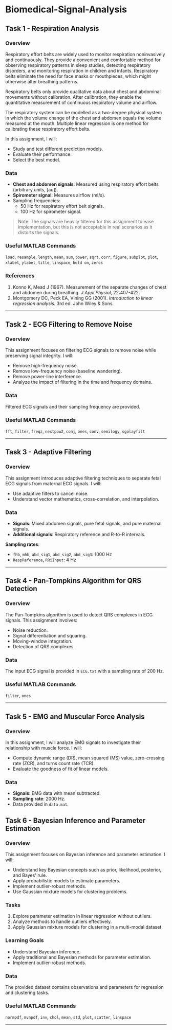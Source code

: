 # Biomedical-Signal-Analysis


## Task 1 - Respiration Analysis

### Overview
Respiratory effort belts are widely used to monitor respiration noninvasively and continuously. They provide a convenient and comfortable method for observing respiratory patterns in sleep studies, detecting respiratory disorders, and monitoring respiration in children and infants. Respiratory belts eliminate the need for face masks or mouthpieces, which might otherwise alter breathing patterns.

Respiratory belts only provide qualitative data about chest and abdominal movements without calibration. After calibration, they enable the quantitative measurement of continuous respiratory volume and airflow.

The respiratory system can be modelled as a two-degree physical system in which the volume change of the chest and abdomen equals the volume measured at the mouth. Multiple linear regression is one method for calibrating these respiratory effort belts. 

In this assignment, I will:
- Study and test different prediction models.
- Evaluate their performance.
- Select the best model.

### Data
- **Chest and abdomen signals**: Measured using respiratory effort belts (arbitrary units, [au]).
- **Spirometer signal**: Measures airflow (ml/s).
- Sampling frequencies: 
  - 50 Hz for respiratory effort belt signals.
  - 100 Hz for spirometer signal.

> Note: The signals are heavily filtered for this assignment to ease implementation, but this is not acceptable in real scenarios as it distorts the signals.

### Useful MATLAB Commands
`load`, `resample`, `length`, `mean`, `sum`, `power`, `sqrt`, `corr`, `figure`, `subplot`, `plot`, `xlabel`, `ylabel`, `title`, `linspace`, `hold on`, `zeros`

### References
1. Konno K, Mead J (1967). Measurement of the separate changes of chest and abdomen during breathing. *J Appl Physiol*, 22:407-422.
2. Montgomery DC, Peck EA, Vining GG (2001). *Introduction to linear regression analysis.* 3rd ed. John Wiley & Sons.

---

## Task 2 - ECG Filtering to Remove Noise

### Overview
This assignment focuses on filtering ECG signals to remove noise while preserving signal integrity. I will:
- Remove high-frequency noise.
- Remove low-frequency noise (baseline wandering).
- Remove power-line interference.
- Analyze the impact of filtering in the time and frequency domains.

### Data
Filtered ECG signals and their sampling frequency are provided.

### Useful MATLAB Commands
`fft`, `filter`, `freqz`, `nextpow2`, `conj`, `ones`, `conv`, `semilogy`, `sgolayfilt`


---

## Task 3 - Adaptive Filtering

### Overview
This assignment introduces adaptive filtering techniques to separate fetal ECG signals from maternal ECG signals. I will:
- Use adaptive filters to cancel noise.
- Understand vector mathematics, cross-correlation, and interpolation.

### Data
- **Signals**: Mixed abdomen signals, pure fetal signals, and pure maternal signals.
- **Additional signals**: Respiratory reference and R-to-R intervals.

**Sampling rates**:
- `fhb`, `mhb`, `abd_sig1`, `abd_sig2`, `abd_sig3`: 1000 Hz
- `RespReference`, `RRiInput`: 4 Hz



---

## Task 4 - Pan-Tompkins Algorithm for QRS Detection

### Overview
The Pan-Tompkins algorithm is used to detect QRS complexes in ECG signals. This assignment involves:
- Noise reduction.
- Signal differentiation and squaring.
- Moving-window integration.
- Detection of QRS complexes.

### Data
The input ECG signal is provided in `ECG.txt` with a sampling rate of 200 Hz.

### Useful MATLAB Commands
`filter`, `ones`



---

## Task 5 - EMG and Muscular Force Analysis

### Overview
In this assignment, I will analyze EMG signals to investigate their relationship with muscle force. I will:
- Compute dynamic range (DR), mean squared (MS) value, zero-crossing rate (ZCR), and turns count rate (TCR).
- Evaluate the goodness of fit of linear models.

### Data
- **Signals**: EMG data with mean subtracted.
- **Sampling rate**: 2000 Hz.
- Data provided in `data.mat`.

## Task 6 - Bayesian Inference and Parameter Estimation

### Overview
This assignment focuses on Bayesian inference and parameter estimation. I will:
- Understand key Bayesian concepts such as prior, likelihood, posterior, and Bayes' rule.
- Apply probabilistic models to estimate parameters.
- Implement outlier-robust methods.
- Use Gaussian mixture models for clustering problems.

### Tasks
1. Explore parameter estimation in linear regression without outliers.
2. Analyze methods to handle outliers effectively.
3. Apply Gaussian mixture models for clustering in a multi-modal dataset.

### Learning Goals
- Understand Bayesian inference.
- Apply traditional and Bayesian methods for parameter estimation.
- Implement outlier-robust methods.

### Data
The provided dataset contains observations and parameters for regression and clustering tasks.

### Useful MATLAB Commands
`normpdf`, `mvnpdf`, `inv`, `chol`, `mean`, `std`, `plot`, `scatter`, `linspace`



---



